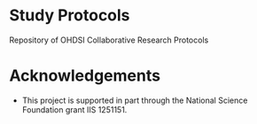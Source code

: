 Study Protocols
===============

Repository of OHDSI Collaborative Research Protocols

Acknowledgements
================
- This project is supported in part through the National Science Foundation grant IIS 1251151.
